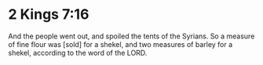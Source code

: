 # 2 Kings 7:16

And the people went out, and spoiled the tents of the Syrians. So a measure of fine flour was [sold] for a shekel, and two measures of barley for a shekel, according to the word of the LORD.